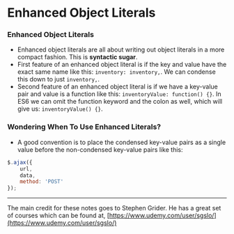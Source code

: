# Enhanced Object Literals

### Enhanced Object Literals

* Enhanced object literals are all about writing out object literals in a more compact fashion. This is **syntactic sugar**.
* First feature of an enhanced object literal is if the key and value have the exact same name like this: `inventory: inventory,`. We can condense this down to just `inventory,`.
* Second feature of an enhanced object literal is if we have a key-value pair and value is a function like this: `inventoryValue: function() {}`. In ES6 we can omit the function keyword and the colon as well, which will give us: `inventoryValue() {}`.

### Wondering When To Use Enhanced Literals?

* A good convention is to place the condensed key-value pairs as a single value before the non-condensed key-value pairs like this:

```js
$.ajax({
    url,
    data,
    method: 'POST'
});
```

---

The main credit for these notes goes to Stephen Grider. He has a great set of courses which can be found at, [https://www.udemy.com/user/sgslo/](https://www.udemy.com/user/sgslo/)

